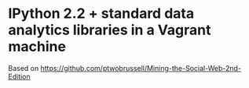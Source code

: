 IPython 2.2 + standard data analytics libraries in a Vagrant machine
=================================

Based on https://github.com/ptwobrussell/Mining-the-Social-Web-2nd-Edition
